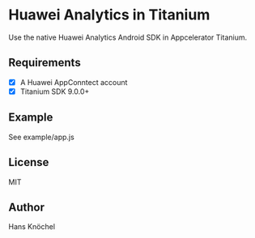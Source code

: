 # Huawei Analytics in Titanium

Use the native Huawei Analytics Android SDK in Appcelerator Titanium.

## Requirements

- [x] A Huawei AppConntect account
- [x] Titanium SDK 9.0.0+

## Example

See example/app.js

## License

MIT

## Author

Hans Knöchel